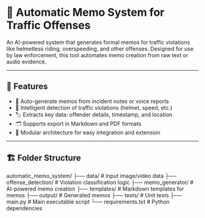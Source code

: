 # 🚦 Automatic Memo System for Traffic Offenses

An AI-powered system that generates formal memos for traffic violations like helmetless riding, overspeeding, and other offenses. Designed for use by law enforcement, this tool automates memo creation from raw text or audio evidence.

---

## 📌 Features

- 📄 Auto-generate memos from incident notes or voice reports
- 🧠 Intelligent detection of traffic violations (helmet, speed, etc.)
- 🏷️ Extracts key data: offender details, timestamp, and location
- 🗂️ Supports export in Markdown and PDF formats
- 🧩 Modular architecture for easy integration and extension

---

## 🏗️ Folder Structure

automatic_memo_system/
├── data/ # Input image/video data
├── offense_detection/ # Violation classification logic
├── memo_generator/ # AI-powered memo creation
├── templates/ # Markdown templates for memos
├── output/ # Generated memos
├── tests/ # Unit tests
├── main.py # Main executable script
└── requirements.txt # Python dependencies

